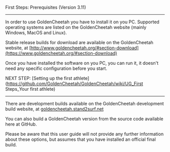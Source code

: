 First Steps: Prerequisites (Version 3.11)
***
In order to use GoldenCheetah you have to install it on you PC. Supported operating systems are listed on the GoldenCheetah website (mainly Windows, MacOS and Linux). 

Stable release builds for download are available on the GoldenCheetah website, at [http://www.goldencheetah.org/#section-download](https://www.goldencheetah.org/#section-download)

Once you have installed the software on you PC, you can run it, it doesn't need any specific configuration before you start.

NEXT STEP: [Setting up the first athlete](https://github.com/GoldenCheetah/GoldenCheetah/wiki/UG_First Steps_Your first athlete) 

***
There are development builds available on the GoldenCheetah development build website, at [goldencheetah.stand2surf.net](https://goldencheetah.stand2surf.net/) 

You can also build a GoldenCheetah version from the source code available here at GitHub. 

Please be aware that this user guide will not provide any further information about these options, but assumes that you have installed an official final build.
